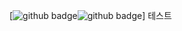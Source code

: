 [![github badge](http://img.shields.io/badge/-GITHUB-darkgrey?style=flat-square&link=https://github.com/karuiner)![github badge](http://img.shields.io/badge/-karuiner-black?style=flat-square&link=https://github.com/karuiner)]
테스트
